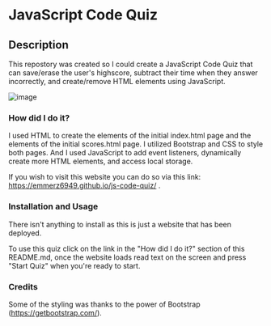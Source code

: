 # JavaScript Code Quiz

## Description

This repostory was created so I could create a JavaScript Code Quiz that can save/erase the user's highscore, subtract their time when they answer incorrectly, and create/remove HTML elements using JavaScript.

![image](https://i.ibb.co/5nMpWtL/Java-Script-Code-Quiz.png)



### How did I do it?

I used HTML to create the elements of the initial index.html page and the elements of the initial scores.html page. I utilized Bootstrap and CSS to style both pages. And I used JavaScript to add event listeners, dynamically create more HTML elements, and access local storage.

If you wish to visit this website you can do so via this link: https://emmerz6949.github.io/js-code-quiz/ .



### Installation and Usage

There isn't anything to install as this is just a website that has been deployed.

To use this quiz click on the link in the "How did I do it?" section of this README.md, once the website loads read text on the screen and press "Start Quiz" when you're ready to start. 



### Credits

Some of the styling was thanks to the power of Bootstrap (https://getbootstrap.com/).
